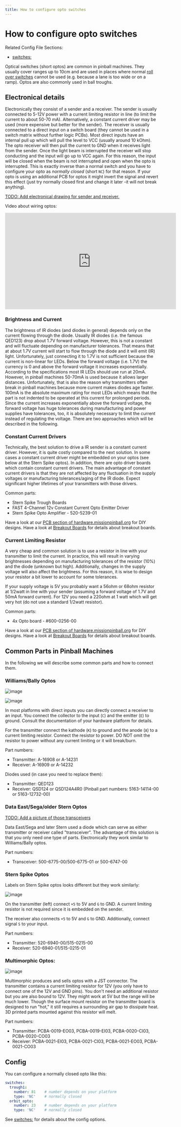 ```yaml
---
title: How to configure opto switches
---
```


# How to configure opto switches


Related Config File Sections:

* [switches:](../../config/switches.md)

Optical switches (short optos) are common in pinball machines. They
usually cover ranges up to 10cm and are used in places where normal
[roll over switches](mechanical_switches.md)
cannot be used (e.g. because a lane is too wide or on a ramp). Optos are
also commonly used in ball troughs.

## Electronical details

Electronically they consist of a sender and a receiver. The sender is
usually connected to 5-12V power with a current limiting resistor in
line (to limit the current to about 50-70 mA). Alternatively, a constant
current driver may be used (more expensive but better for the sender).
The receiver is usually connected to a direct input on a switch board
(they cannot be used in a switch matrix without further logic PCBs).
Most direct inputs have an internal pull up which will pull the level to
VCC (usually around 10 kOhm). The opto receiver will then pull the
current to GND when it receives light from the sender. Once the light
beam is interrupted the receiver will stop conducting and the input will
go up to VCC again. For this reason, the input will be closed when the
beam is not interrupted and open when the opto is interrupted. This is
exactly inverse than a normal switch and you have to configure your opto
as *normally closed* (short `NC`) for that reason. If your opto is using
an additional PCB for optos it might invert the signal and revert this
effect (just try normally closed first and change it later -it will not
break anything).

[TODO: Add electronical drawing for sender and receiver.](../../about/help.md)

Video about wiring optos:

<div class="video-wrapper">
<iframe width="560" height="315" src="https://www.youtube.com/embed/7G8LFBbYNOY" title="YouTube video player" frameborder="0" allow="accelerometer; autoplay; clipboard-write; encrypted-media; gyroscope; picture-in-picture" allowfullscreen></iframe>
</div>

### Brightness and Current

The brightness of IR diodes (and diodes in general) depends only on the
current flowing through the diode. Usually IR diodes (i.e. the famous
QED123) drop about 1.7V forward voltage. However, this is not a constant
and will fluctuate depending on manufacturer tolerances. That means that
at about 1.7V current will start to flow through the diode and it will
emit (IR) light. Unfortunately, just connecting it to 1.7V is not
sufficient because the current is non-linear for LEDs. Below the forward
voltage (i.e. 1.7V) the currency is 0 and above the forward voltage it
increases exponentially. According to the specifications most IR LEDs
should use run at 20mA. However, in pinball machines 50-70mA is used
because it allows larger distances. Unfortunately, that is also the
reason why transmitters often break in pinball machines because more
current makes diodes age faster. 100mA is the absolute maximum rating
for most LEDs which means that the part is not indented to be operated
at this current for prolonged periods. Since the current increases
exponentially above the forward voltage, the forward voltage has huge
tolerances during manufacturing and power supplies have tolerances, too,
it is absolutely necessary to limit the current instead of regulating
the voltage. There are two approaches which will be described in the
following.

### Constant Current Drivers

Technically, the best solution to drive a IR sender is a constant
current driver. However, it is quite costly compared to the next
solution. In some cases a constant current driver might be embedded on
your optos (see below at the Stern Spike optos). In addition, there are
opto driver boards which contain constant current drivers. The main
advantage of constant current drivers is that they are not affected by
any fluctuation in the supply voltages or manufacturing tolerances/aging
of the IR diode. Expect significant higher lifetimes of your
transmitters with those drivers.

Common parts:

* Stern Spike Trough Boards
* FAST 4-Channel 12v Constant Current Opto Emitter Driver
* Stern Spike Opto Amplifier - 520-5239-01

Have a look at our [PCB section of
hardware.missionpinball.org](https://hardware.missionpinball.org/pcbs.html)
for DIY designs. Have a look at [Breakout Boards](breakout_boards.md) for details about breakout boards.

### Current Limiting Resistor

A very cheap and common solution is to use a resistor in line with your
transmitter to limit the current. In practice, this will result in
varying brightnesses depending on manufacturing tolerances of the
resistor (10%) and the diode (unknown but high). Additionally, changes
in the supply voltage will also affect the brightness. For this reason,
it is wise to design your resistor a bit lower to account for some
tolerances.

If your supply voltage is 5V you probably want a 56ohm or 68ohm resistor
at 1/2watt in line with your sender (assuming a forward voltage of 1.7V
and 50mA forward current). For 12V you need a 220ohm at 1 watt which
will get very hot (do not use a standard 1/2watt resistor).

Common parts:

* 4x Opto board - #600-0256-00

Have a look at our [PCB section of
hardware.missionpinball.org](https://hardware.missionpinball.org/pcbs.html)
for DIY designs. Have a look at [Breakout Boards](breakout_boards.md) for details about breakout boards.

## Common Parts in Pinball Machines

In the following we will describe some common parts and how to connect
them.

### Williams/Bally Optos

![image](../images/williams_optos_front.jpg)

![image](../images/williams_optos_back.jpg)

In most platforms with direct inputs you can directly connect a receiver
to an input. You connect the collector to the input (`C`) and the
emitter (`E`) to ground. Consult the documentation of your hardware
platform for details.

For the transmitter connect the kathode (`K`) to ground and the anode
(`A`) to a current limiting resistor. Connect the resistor to power. DO
NOT omit the resistor to power without any current limiting or it will
break/burn.

Part numbers:

* Transmitter: A-16908 or A-14231
* Receiver: A-16909 or A-14232

Diodes used (in case you need to replace them):

* Transmitter: QED123
* Receiver: QSD124 or QSD124A4R0 (Pinball part numbers: 5163-14114-00
    or 5163-12732-00)

### Data East/Sega/older Stern Optos

[TODO: Add a picture of those transceivers](../../about/help.md)

Data East/Sega and later Stern used a diode which can serve as either
transmitter or receiver called "transceiver". The advantage of this
solution is that you only need one type of parts. Electronically they
work similar to Williams/Bally optos.

Part numbers:

* Transceiver: 500-6775-00/500-6775-01 or 500-6747-00

### Stern Spike Optos

Labels on Stern Spike optos looks different but they work similarly:

![image](../images/spike_optos_front.jpg)

On the transmitter (left) connect `+5` to 5V and `G` to GND. A current
limiting resistor is not required since it is embedded on the sender.

The receiver also connects `+5` to 5V and `G` to GND. Additionally,
connect signal `S` to your input.

Part numbers:

* Transmitter: 520-6940-00/515-0215-00
* Receiver: 520-6940-01/515-0215-01

### Multimorphic Optos:

![image](../images/multimorphic_optos.jpg)

Multimorphic produces and sells optos with a JST connector. The
transmitter contains a current limiting resistor for 12V (you only have
to connect one of the 12V and GND pins). You don't need an additional
resistor but you are also bound to 12V. They might work at 5V but the
range will be much lower. Though the surface mount resistor on the
transmitter board is designed to run "hot," it still requires a
surrounding air gap to dissipate heat. 3D printed parts mounted against
this resistor will melt.

Part numbers:

* Transmitter: PCBA-0019-EO03, PCBA-0019-EI03, PCBA-0020-CI03,
    PCBA-0020-CO03
* Receiver: PCBA-0021-EI03, PCBA-0021-CI03, PCBA-0021-EO03,
    PCBA-0021-CO03

## Config

You can configure a normally closed opto like this:

``` yaml
switches:
  trough1:
    number: 81    # number depends on your platform
    type: 'NC'    # normally closed
  orbit_opto:
    number: 23    # number depends on your platform
    type: 'NC'    # normally closed
```

See [switches:](../../config/switches.md) for details about
the config options.
